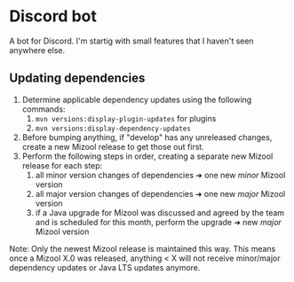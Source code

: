 # Discord bot

A bot for Discord. I'm startig with small features that I haven't seen anywhere else.

## Updating dependencies

1. Determine applicable dependency updates using the following commands:
    1. `mvn versions:display-plugin-updates` for plugins
    2. `mvn versions:display-dependency-updates`
2. Before bumping anything, if "develop" has any unreleased changes, create a new Mizool release to get those out first.
3. Perform the following steps in order, creating a separate new Mizool release for each step:
    1. all minor version changes of dependencies ➜ one new *minor* Mizool version
    2. all major version changes of dependencies ➜ one new *major* Mizool version
    3. if a Java upgrade for Mizool was discussed and agreed by the team and is scheduled for this month, perform the
       upgrade ➜ new *major* Mizool version

Note: Only the newest Mizool release is maintained this way. This means once a Mizool X.0 was released, anything < X
will not receive minor/major dependency updates or Java LTS updates anymore.

